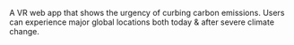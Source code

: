 A VR web app that shows the urgency of curbing carbon emissions. Users can experience major global locations both today & after severe climate change. 
